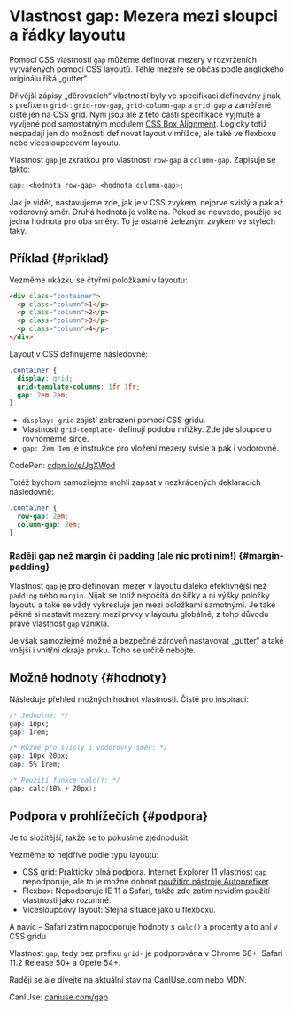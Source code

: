# Vlastnost gap: Mezera mezi sloupci a řádky layoutu

Pomocí CSS vlastnosti `gap` můžeme definovat mezery v rozvrženích vytvářených pomocí CSS layoutů. Téhle mezeře se občas podle anglického originálu říká „gutter“.

Dřívější zápisy „děrovacích“ vlastností byly ve specifikaci definovány jinak, s prefixem `grid-`: `grid-row-gap`, `grid-column-gap` a `grid-gap` a zaměřené čistě jen na CSS grid. Nyní jsou ale z této části specifikace vyjmuté a vyvíjené pod samostatným modulem [CSS Box Alignment](css-box-alignment.md). Logicky totiž nespadají jen do možnosti definovat layout v mřížce, ale také ve flexboxu nebo vícesloupcovém layoutu.

Vlastnost `gap` je zkratkou pro vlastnosti `row-gap` a `column-gap`. Zapisuje se takto:

```css
gap: <hodnota row-gap> <hodnota column-gap>;
```

Jak je vidět, nastavujeme zde, jak je v CSS zvykem, nejprve svislý a pak až vodorovný směr. Druhá hodnota je volitelná. Pokud se neuvede, použije se jedna hodnota pro oba směry. To je ostatně železným zvykem ve stylech taky.

## Příklad {#priklad}

Vezměme ukázku se čtyřmi položkami v layoutu:

```html
<div class="container">
  <p class="column">1</p>
  <p class="column">2</p>
  <p class="column">3</p>
  <p class="column">4</p>
</div>
```

Layout v CSS definujeme následovně:

```css
.container {
  display: grid;
  grid-template-columns: 1fr 1fr;
  gap: 2em 2em;
}
```

- `display: grid` zajistí zobrazení pomocí CSS gridu.
- Vlastnosti `grid-template-` definují podobu mřížky. Zde jde sloupce o rovnoměrné šířce.
- `gap: 2em 1em` je instrukce pro vložení mezery svisle a pak i vodorovně.

CodePen: [cdpn.io/e/JgXWod](https://codepen.io/machal/pen/JgXWod?editors=1100)

Totéž bychom samozřejme mohli zapsat v nezkrácených deklaracích následovně:

```css
.container {
  row-gap: 2em;
  column-gap: 2em;
}
```

### Raději gap než margin či padding (ale nic proti nim!) {#margin-padding}

Vlastnost `gap` je pro definování mezer v layoutu daleko efektivnější než `padding` nebo `margin`. Nijak se totiž nepočítá do šířky a ni výšky položky layoutu a také se vždy vykresluje jen mezi položkami samotnými. Je také pěkné si nastavit mezery mezi prvky v layoutu globálně, z toho důvodu právě vlastnost `gap` vznikla.

Je však samozřejmě možné a bezpečné zároveň nastavovat „gutter“ a také vnější i vnitřní okraje prvku. Toho se určitě nebojte.

## Možné hodnoty {#hodnoty}

Následuje přehled možných hodnot vlastnosti. Čistě pro inspiraci:

```css
/* Jednotné: */
gap: 10px;
gap: 1rem;

/* Různé pro svislý i vodorovný směr: */
gap: 10px 20px;
gap: 5% 1rem;

/* Použití funkce calc(): */
gap: calc(10% + 20px);
```

## Podpora v prohlížečích {#podpora}

Je to složitější, takže se to pokusíme zjednodušit.

Vezměme to nejdříve podle typu layoutu:

- CSS grid: Prakticky plná podpora. Internet Explorer 11 vlastnost `gap` nepodporuje, ale to je možné dohnat [použitím nástroje Autoprefixer](css-grid-msie.md).
- Flexbox: Nepodporuje IE 11 a Safari, takže zde zatím nevidím použití vlastnosti jako rozumné.
- Vícesloupcový layout: Stejná situace jako u flexboxu.

A navíc – Safari zatím napodporuje hodnoty s `calc()` a procenty a to ani v CSS gridu

Vlastnost `gap`, tedy bez prefixu `grid-` je podporována v Chrome 68+, Safari 11.2 Release 50+ a Opeře 54+.

Raději se ale dívejte na aktuální stav na CanIUse.com nebo MDN.

CanIUse: [caniuse.com/gap](https://caniuse.com/#search=gap)
